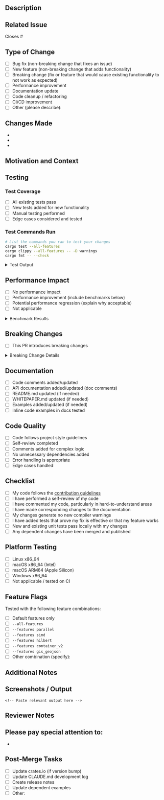 ## Description

<!-- Provide a clear and concise description of your changes -->

## Related Issue

<!-- Link to the issue this PR addresses (if applicable) -->
Closes #

## Type of Change

<!-- Mark the relevant option with an [x] -->

- [ ] Bug fix (non-breaking change that fixes an issue)
- [ ] New feature (non-breaking change that adds functionality)
- [ ] Breaking change (fix or feature that would cause existing functionality to not work as expected)
- [ ] Performance improvement
- [ ] Documentation update
- [ ] Code cleanup / refactoring
- [ ] CI/CD improvement
- [ ] Other (please describe):

## Changes Made

<!-- Detailed list of changes -->

-
-
-

## Motivation and Context

<!-- Why is this change required? What problem does it solve? -->

## Testing

### Test Coverage

- [ ] All existing tests pass
- [ ] New tests added for new functionality
- [ ] Manual testing performed
- [ ] Edge cases considered and tested

### Test Commands Run

```bash
# List the commands you ran to test your changes
cargo test --all-features
cargo clippy --all-features -- -D warnings
cargo fmt -- --check
```

<details>
<summary>Test Output</summary>

```
<!-- Paste relevant test output here -->
```

</details>

## Performance Impact

<!-- Required for performance-related changes -->

- [ ] No performance impact
- [ ] Performance improvement (include benchmarks below)
- [ ] Potential performance regression (explain why acceptable)
- [ ] Not applicable

<details>
<summary>Benchmark Results</summary>

**Platform:** <!-- e.g., Apple M1 Max, Intel Xeon, AMD EPYC -->
**OS:** <!-- e.g., macOS 14.0, Ubuntu 22.04 -->
**Rust Version:** <!-- e.g., 1.82.0 -->

**Before:**
```
<!-- Paste baseline benchmark results -->
```

**After:**
```
<!-- Paste optimized benchmark results -->
```

**Summary:**
- Speedup: X% improvement in Y operation
- Memory: Z MB reduction/increase

</details>

## Breaking Changes

<!-- If this introduces breaking changes, describe them and the migration path -->

- [ ] This PR introduces breaking changes

<details>
<summary>Breaking Change Details</summary>

**What breaks:**
-

**Migration guide:**
```rust
// Old way
let old = ...;

// New way
let new = ...;
```

</details>

## Documentation

- [ ] Code comments added/updated
- [ ] API documentation added/updated (doc comments)
- [ ] README.md updated (if needed)
- [ ] WHITEPAPER.md updated (if needed)
- [ ] Examples added/updated (if needed)
- [ ] Inline code examples in docs tested

## Code Quality

- [ ] Code follows project style guidelines
- [ ] Self-review completed
- [ ] Comments added for complex logic
- [ ] No unnecessary dependencies added
- [ ] Error handling is appropriate
- [ ] Edge cases handled

## Checklist

<!-- Mark items as complete with [x] -->

- [ ] My code follows the [contribution guidelines](../CONTRIBUTING.md)
- [ ] I have performed a self-review of my code
- [ ] I have commented my code, particularly in hard-to-understand areas
- [ ] I have made corresponding changes to the documentation
- [ ] My changes generate no new compiler warnings
- [ ] I have added tests that prove my fix is effective or that my feature works
- [ ] New and existing unit tests pass locally with my changes
- [ ] Any dependent changes have been merged and published

## Platform Testing

<!-- Check all platforms where you've tested this change -->

- [ ] Linux x86_64
- [ ] macOS x86_64 (Intel)
- [ ] macOS ARM64 (Apple Silicon)
- [ ] Windows x86_64
- [ ] Not applicable / tested on CI

## Feature Flags

<!-- If your changes affect specific features -->

Tested with the following feature combinations:

- [ ] Default features only
- [ ] `--all-features`
- [ ] `--features parallel`
- [ ] `--features simd`
- [ ] `--features hilbert`
- [ ] `--features container_v2`
- [ ] `--features gis_geojson`
- [ ] Other combination (specify):

## Additional Notes

<!-- Any additional information reviewers should know -->

## Screenshots / Output

<!-- If applicable, add screenshots or terminal output showing the changes -->

```
<!-- Paste relevant output here -->
```

## Reviewer Notes

<!-- Specific areas where you'd like reviewer attention -->

Please pay special attention to:
-
-

## Post-Merge Tasks

<!-- List any tasks that need to happen after merging (if applicable) -->

- [ ] Update crates.io (if version bump)
- [ ] Update CLAUDE.md development log
- [ ] Create release notes
- [ ] Update dependent examples
- [ ] Other:
